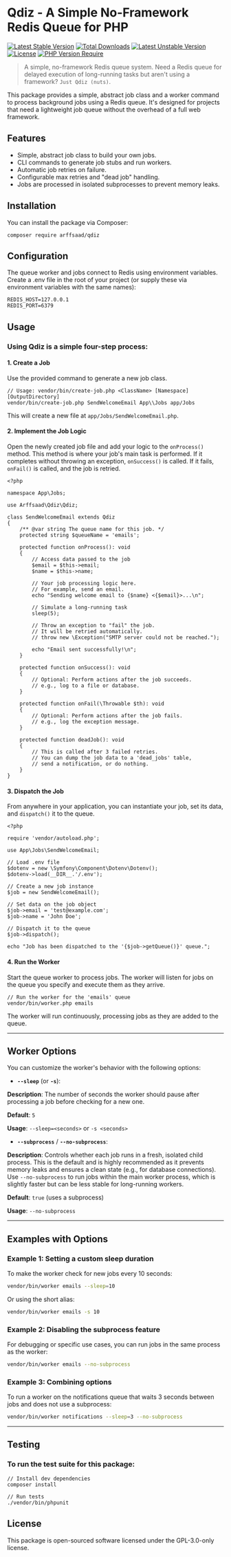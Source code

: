# Qdiz - A Simple No-Framework Redis Queue for PHP

[![Latest Stable Version](http://poser.pugx.org/arffsaad/qdiz/v)](https://packagist.org/packages/arffsaad/qdiz) [![Total Downloads](http://poser.pugx.org/arffsaad/qdiz/downloads)](https://packagist.org/packages/arffsaad/qdiz) [![Latest Unstable Version](http://poser.pugx.org/arffsaad/qdiz/v/unstable)](https://packagist.org/packages/arffsaad/qdiz) [![License](http://poser.pugx.org/arffsaad/qdiz/license)](https://packagist.org/packages/arffsaad/qdiz) [![PHP Version Require](http://poser.pugx.org/phpunit/arffsaad/qdiz/php)](https://packagist.org/packages/arffsaad/qdiz)

>A simple, no-framework Redis queue system. Need a Redis queue for delayed execution of long-running tasks but aren't using a framework? `Just Qdiz (nuts)`.

This package provides a simple, abstract job class and a worker command to process background jobs using a Redis queue. It's designed for projects that need a lightweight job queue without the overhead of a full web framework.

## Features

- Simple, abstract job class to build your own jobs.
- CLI commands to generate job stubs and run workers.
- Automatic job retries on failure.
- Configurable max retries and "dead job" handling.
- Jobs are processed in isolated subprocesses to prevent memory leaks.

## Installation

You can install the package via Composer:

```
composer require arffsaad/qdiz
```


## Configuration

The queue worker and jobs connect to Redis using environment variables. Create a .env file in the root of your project (or supply these via environment variables with the same names):
```
REDIS_HOST=127.0.0.1
REDIS_PORT=6379
```

## Usage

### Using Qdiz is a simple four-step process:

#### 1. Create a Job

Use the provided command to generate a new job class. 

```
// Usage: vendor/bin/create-job.php <ClassName> [Namespace] [OutputDirectory]
vendor/bin/create-job.php SendWelcomeEmail App\\Jobs app/Jobs
```

This will create a new file at `app/Jobs/SendWelcomeEmail.php`.

#### 2. Implement the Job Logic

Open the newly created job file and add your logic to the `onProcess()` method. This method is where your job's main task is performed. If it completes without throwing an exception, `onSuccess()` is called. If it fails, `onFail()` is called, and the job is retried.

```
<?php

namespace App\Jobs;

use Arffsaad\Qdiz\Qdiz;

class SendWelcomeEmail extends Qdiz
{
    /** @var string The queue name for this job. */
    protected string $queueName = 'emails';

    protected function onProcess(): void
    {
        // Access data passed to the job
        $email = $this->email;
        $name = $this->name;

        // Your job processing logic here.
        // For example, send an email.
        echo "Sending welcome email to {$name} <{$email}>...\n";
        
        // Simulate a long-running task
        sleep(5); 

        // Throw an exception to "fail" the job.
        // It will be retried automatically.
        // throw new \Exception("SMTP server could not be reached.");

        echo "Email sent successfully!\n";
    }

    protected function onSuccess(): void
    {
        // Optional: Perform actions after the job succeeds.
        // e.g., log to a file or database.
    }

    protected function onFail(\Throwable $th): void
    {
        // Optional: Perform actions after the job fails.
        // e.g., log the exception message.
    }

    protected function deadJob(): void
    {
        // This is called after 3 failed retries.
        // You can dump the job data to a 'dead_jobs' table,
        // send a notification, or do nothing.
    }
}
```

#### 3. Dispatch the Job

From anywhere in your application, you can instantiate your job, set its data, and `dispatch()` it to the queue.
```
<?php

require 'vendor/autoload.php';

use App\Jobs\SendWelcomeEmail;

// Load .env file
$dotenv = new \Symfony\Component\Dotenv\Dotenv();
$dotenv->load(__DIR__.'/.env');

// Create a new job instance
$job = new SendWelcomeEmail();

// Set data on the job object
$job->email = 'test@example.com';
$job->name = 'John Doe';

// Dispatch it to the queue
$job->dispatch();

echo "Job has been dispatched to the '{$job->getQueue()}' queue.";
```

#### 4. Run the Worker

Start the queue worker to process jobs. The worker will listen for jobs on the queue you specify and execute them as they arrive.

```
// Run the worker for the 'emails' queue
vendor/bin/worker.php emails
```

The worker will run continuously, processing jobs as they are added to the queue.

---


## Worker Options

You can customize the worker's behavior with the following options:

* **`--sleep`** (or **`-s`**):

**Description**: The number of seconds the worker should pause after processing a job before checking for a new one.

**Default**: `5`

**Usage**: `--sleep=<seconds>` or `-s <seconds>`

* **`--subprocess`** / **`--no-subprocess`**:

**Description**: Controls whether each job runs in a fresh, isolated child process. This is the default and is highly recommended as it prevents memory leaks and ensures a clean state (e.g., for database connections). Use `--no-subprocess` to run jobs within the main worker process, which is slightly faster but can be less stable for long-running workers.

**Default**: `true` (uses a subprocess)

**Usage**: `--no-subprocess`

---

## Examples with Options

### **Example 1: Setting a custom sleep duration**

To make the worker check for new jobs every 10 seconds:

```bash
vendor/bin/worker emails --sleep=10
```
Or using the short alias:
```bash
vendor/bin/worker emails -s 10
```

### **Example 2: Disabling the subprocess feature**

For debugging or specific use cases, you can run jobs in the same process as the worker:

```bash
vendor/bin/worker emails --no-subprocess
```


### **Example 3: Combining options**

To run a worker on the notifications queue that waits 3 seconds between jobs and does not use a subprocess:

```bash
vendor/bin/worker notifications --sleep=3 --no-subprocess
```

---
## Testing

### To run the test suite for this package:

```
// Install dev dependencies
composer install

// Run tests
./vendor/bin/phpunit
```

## License

This package is open-sourced software licensed under the GPL-3.0-only license.